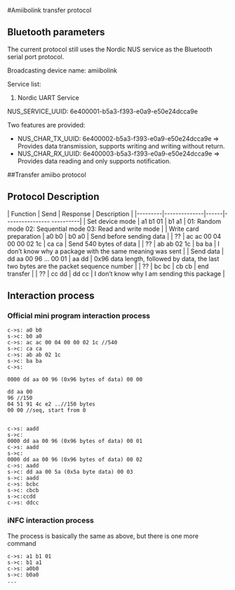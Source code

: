 #Amiibolink transfer protocol

## Bluetooth parameters

The current protocol still uses the Nordic NUS service as the Bluetooth serial port protocol.

Broadcasting device name: amiibolink

Service list:

1. Nordic UART Service

NUS_SERVICE_UUID: 6e400001-b5a3-f393-e0a9-e50e24dcca9e

Two features are provided:

* NUS_CHAR_TX_UUID: 6e400002-b5a3-f393-e0a9-e50e24dcca9e => Provides data transmission, supports writing and writing without return.
* NUS_CHAR_RX_UUID: 6e400003-b5a3-f393-e0a9-e50e24dcca9e => Provides data reading and only supports notification.

##Transfer amiibo protocol

## Protocol Description


| Function | Send | Response | Description |
|---------|--------------|------|---------------- ----------|
| Set device mode | a1 b1 01 | b1 a1 | 01: Random mode 02: Sequential mode 03: Read and write mode |
| Write card preparation | a0 b0 | b0 a0 | Send before sending data |
| ?? | ac ac 00 04 00 00 02 1c | ca ca | Send 540 bytes of data |
| ?? | ab ab 02 1c | ba ba | I don’t know why a package with the same meaning was sent |
| Send data | dd aa 00 96 ... 00 01 | aa dd | 0x96 data length, followed by data, the last two bytes are the packet sequence number |
| ?? | bc bc | cb cb | end transfer |
| ?? | cc dd | dd cc | I don’t know why I am sending this package |



## Interaction process

### Official mini program interaction process

```
c->s: a0 b0
s->c: b0 a0
c->s: ac ac 00 04 00 00 02 1c //540
s->c: ca ca
c->s: ab ab 02 1c
s->c: ba ba
c->s:

0000 dd aa 00 96 (0x96 bytes of data) 00 00

dd aa 00
96 //150
04 51 91 4c e2 ..//150 bytes
00 00 //seq, start from 0


c->s: aadd
s->c:
0000 dd aa 00 96 (0x96 bytes of data) 00 01
c->s: aadd
s->c:
0000 dd aa 00 96 (0x96 bytes of data) 00 02
c->s: aadd
s->c: dd aa 00 5a (0x5a byte data) 00 03
s->c: aadd
c->s: bcbc
s->c: cbcb
s->c:ccdd
c->s: ddcc
```

### iNFC interaction process
The process is basically the same as above, but there is one more command
```
c->s: a1 b1 01
s->c: b1 a1
c->s: a0b0
s->c: b0a0
...
```